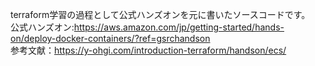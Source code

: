 terraform学習の過程として公式ハンズオンを元に書いたソースコードです。  
公式ハンズオン:https://aws.amazon.com/jp/getting-started/hands-on/deploy-docker-containers/?ref=gsrchandson  
参考文献：https://y-ohgi.com/introduction-terraform/handson/ecs/
